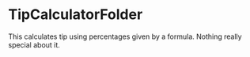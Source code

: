 # TipCalculatorFolder
This calculates tip using percentages given by a formula. Nothing really special about it.
